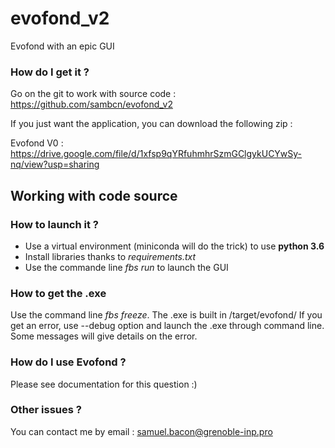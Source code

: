 # evofond_v2

Evofond with an epic GUI

### How do I get it ?

Go on the git to work with source code : https://github.com/sambcn/evofond_v2 

If you just want the application, you can download the following zip :

Evofond V0 : https://drive.google.com/file/d/1xfsp9qYRfuhmhrSzmGClgykUCYwSy-nq/view?usp=sharing 

## Working with code source

### How to launch it ?

- Use a virtual environment (miniconda will do the trick) to use **python 3.6**
- Install libraries thanks to *requirements.txt*
- Use the commande line *fbs run* to launch the GUI

### How to get the .exe

Use the command line *fbs freeze*. The .exe is built in /target/evofond/
If you get an error, use --debug option and launch the .exe through command line. Some messages will give details on the error. 

### How do I use Evofond ?

Please see documentation for this question :) 

### Other issues ?

You can contact me by email : 
samuel.bacon@grenoble-inp.pro